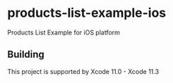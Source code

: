 # products-list-example-ios
Products List Example for iOS platform

## Building
This project is supported by Xcode 11.0 - Xcode 11.3
